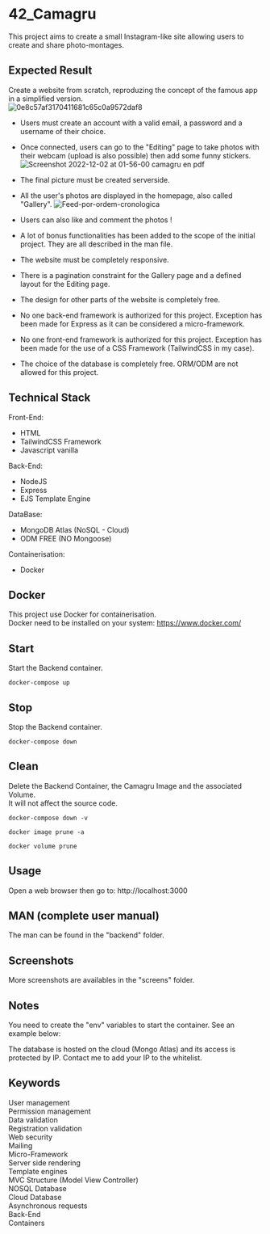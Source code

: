 # 42_Camagru
This project aims to create a small Instagram-like site allowing users to create and share photo-montages.

## Expected Result
Create a website from scratch, reproduzing the concept of the famous app in a simplified version.  
![0e8c57af3170411681c65c0a9572daf8](https://user-images.githubusercontent.com/52746061/205192190-aa374336-2588-4912-859c-42125d200416.jpg)  

- Users must create an account with a valid email, a password and a username of their choice.  

- Once connected, users can go to the "Editing" page to take photos with their webcam (upload is also possible) then add some funny stickers.  
![Screenshot 2022-12-02 at 01-56-00 camagru en pdf](https://user-images.githubusercontent.com/52746061/205191086-b01a7ef1-ee52-42d7-862f-b926de75c88f.png)

- The final picture must be created serverside.

- All the user's photos are displayed in the homepage, also called "Gallery".
![Feed-por-ordem-cronologica](https://user-images.githubusercontent.com/52746061/205190718-b47a1c93-b13a-4201-afb4-285faad6ee9d.jpg)

- Users can also like and comment the photos !  
- A lot of bonus functionalities has been added to the scope of the initial project. They are all described in the man file.  

- The website must be completely responsive.  
- There is a pagination constraint for the Gallery page and a defined layout for the Editing page.  
- The design for other parts of the website is completely free.  
- No one back-end framework is authorized for this project. Exception has been made for Express as it can be considered a micro-framework.  
- No one front-end framework is authorized for this project. Exception has been made for the use of a CSS Framework (TailwindCSS in my case).  
- The choice of the database is completely free. ORM/ODM are not allowed for this project.  

## Technical Stack

Front-End: 
- HTML
- TailwindCSS Framework
- Javascript vanilla

Back-End:
- NodeJS
- Express
- EJS Template Engine

DataBase:
- MongoDB Atlas (NoSQL - Cloud)
- ODM FREE (NO Mongoose)

Containerisation:
- Docker

## Docker
This project use Docker for containerisation.  
Docker need to be installed on your system: https://www.docker.com/  

## Start
Start the Backend container.
```
docker-compose up
```

## Stop
Stop the Backend container.
```
docker-compose down
```

## Clean
Delete the Backend Container, the Camagru Image and the associated Volume.  
It will not affect the source code.
```
docker-compose down -v
```
```
docker image prune -a
```
```
docker volume prune
```

## Usage
Open a web browser then go to: http://localhost:3000

## MAN (complete user manual)
The man can be found in the "backend" folder.  

## Screenshots


More screenshots are availables in the "screens" folder.

## Notes
You need to create the "env" variables to start the container.  See an example below:  

The database is hosted on the cloud (Mongo Atlas) and its access is protected by IP. Contact me to add your IP to the whitelist.  

## Keywords
User management  
Permission management  
Data validation  
Registration validation  
Web security  
Mailing  
Micro-Framework  
Server side rendering  
Template engines  
MVC Structure (Model View Controller)  
NOSQL Database  
Cloud Database  
Asynchronous requests  
Back-End  
Containers  
